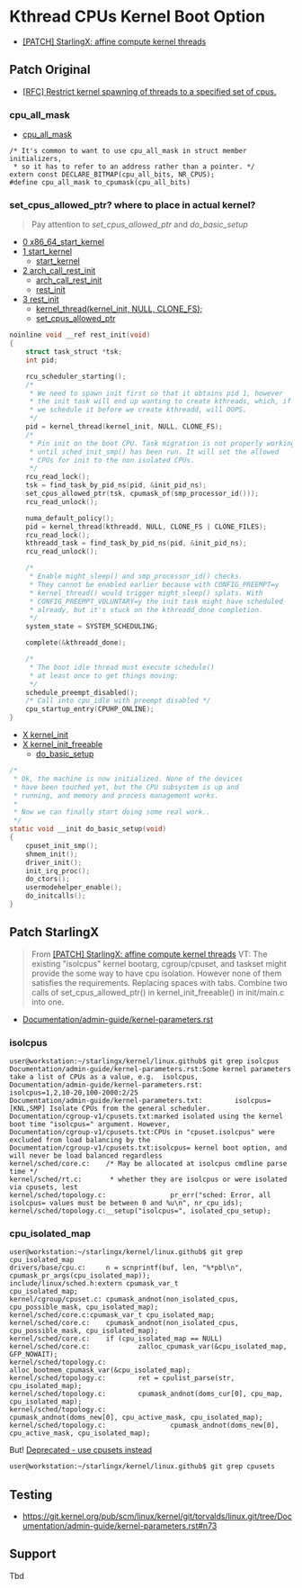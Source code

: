 # Kthread CPUs Kernel Boot Option

- [\[PATCH\] StarlingX: affine compute kernel threads](https://git.openstack.org/cgit/openstack/stx-integ/tree/kernel/kernel-std/centos/patches/affine-compute-kernel-threads.patch)

## Patch Original

- [\[RFC\] Restrict kernel spawning of threads to a specified set of cpus.](https://lwn.net/Articles/565932/)

### cpu_all_mask 

- [cpu_all_mask](https://git.kernel.org/pub/scm/linux/kernel/git/torvalds/linux.git/tree/include/linux/cpumask.h#n769)

```
/* It's common to want to use cpu_all_mask in struct member initializers,
 * so it has to refer to an address rather than a pointer. */
extern const DECLARE_BITMAP(cpu_all_bits, NR_CPUS);
#define cpu_all_mask to_cpumask(cpu_all_bits)
```

### set_cpus_allowed_ptr? where to place in actual kernel?

> Pay attention to _set_cpus_allowed_ptr_ and _do_basic_setup_

- [0 x86_64_start_kernel](https://git.kernel.org/pub/scm/linux/kernel/git/torvalds/linux.git/tree/arch/x86/kernel/head64.c#n405)
- [1 start_kernel](https://git.kernel.org/pub/scm/linux/kernel/git/torvalds/linux.git/tree/init/main.c#n537)
  - [start_kernel](https://git.kernel.org/pub/scm/linux/kernel/git/torvalds/linux.git/tree/include/linux/start_kernel.h)
- [2 arch_call_rest_init](https://git.kernel.org/pub/scm/linux/kernel/git/torvalds/linux.git/tree/init/main.c#n739)
  - [arch_call_rest_init](https://git.kernel.org/pub/scm/linux/kernel/git/torvalds/linux.git/tree/init/main.c#n532)
  - [rest_init](https://git.kernel.org/pub/scm/linux/kernel/git/torvalds/linux.git/tree/init/main.c#n534)
- [3 rest_init](https://git.kernel.org/pub/scm/linux/kernel/git/torvalds/linux.git/tree/init/main.c#n397)
  - [kernel_thread(kernel_init, NULL, CLONE_FS);](https://git.kernel.org/pub/scm/linux/kernel/git/torvalds/linux.git/tree/init/main.c#n408)
  - [set_cpus_allowed_ptr](https://git.kernel.org/pub/scm/linux/kernel/git/torvalds/linux.git/tree/init/main.c#n416)

```c
noinline void __ref rest_init(void)
{
	struct task_struct *tsk;
	int pid;

	rcu_scheduler_starting();
	/*
	 * We need to spawn init first so that it obtains pid 1, however
	 * the init task will end up wanting to create kthreads, which, if
	 * we schedule it before we create kthreadd, will OOPS.
	 */
	pid = kernel_thread(kernel_init, NULL, CLONE_FS);
	/*
	 * Pin init on the boot CPU. Task migration is not properly working
	 * until sched_init_smp() has been run. It will set the allowed
	 * CPUs for init to the non isolated CPUs.
	 */
	rcu_read_lock();
	tsk = find_task_by_pid_ns(pid, &init_pid_ns);
	set_cpus_allowed_ptr(tsk, cpumask_of(smp_processor_id()));
	rcu_read_unlock();

	numa_default_policy();
	pid = kernel_thread(kthreadd, NULL, CLONE_FS | CLONE_FILES);
	rcu_read_lock();
	kthreadd_task = find_task_by_pid_ns(pid, &init_pid_ns);
	rcu_read_unlock();

	/*
	 * Enable might_sleep() and smp_processor_id() checks.
	 * They cannot be enabled earlier because with CONFIG_PREEMPT=y
	 * kernel_thread() would trigger might_sleep() splats. With
	 * CONFIG_PREEMPT_VOLUNTARY=y the init task might have scheduled
	 * already, but it's stuck on the kthreadd_done completion.
	 */
	system_state = SYSTEM_SCHEDULING;

	complete(&kthreadd_done);

	/*
	 * The boot idle thread must execute schedule()
	 * at least once to get things moving:
	 */
	schedule_preempt_disabled();
	/* Call into cpu_idle with preempt disabled */
	cpu_startup_entry(CPUHP_ONLINE);
}
```

- [X kernel_init](https://git.kernel.org/pub/scm/linux/kernel/git/torvalds/linux.git/tree/init/main.c#n1050)
- [X kernel_init_freeable](https://git.kernel.org/pub/scm/linux/kernel/git/torvalds/linux.git/tree/init/main.c#n1103)
  - [do_basic_setup](https://git.kernel.org/pub/scm/linux/kernel/git/torvalds/linux.git/tree/init/main.c#n1136)

```c
/*
 * Ok, the machine is now initialized. None of the devices
 * have been touched yet, but the CPU subsystem is up and
 * running, and memory and process management works.
 *
 * Now we can finally start doing some real work..
 */
static void __init do_basic_setup(void)
{
	cpuset_init_smp();
	shmem_init();
	driver_init();
	init_irq_proc();
	do_ctors();
	usermodehelper_enable();
	do_initcalls();
}
```

## Patch StarlingX

> From [\[PATCH\] StarlingX: affine compute kernel threads](https://git.openstack.org/cgit/openstack/stx-integ/tree/kernel/kernel-std/centos/patches/affine-compute-kernel-threads.patch) VT: The existing "isolcpus" kernel bootarg, cgroup/cpuset, and taskset might provide the some way to have cpu isolation.  However none of them satisfies the requirements. Replacing spaces with tabs. Combine two calls of set_cpus_allowed_ptr() in kernel_init_freeable() in init/main.c into one.

- [Documentation/admin-guide/kernel-parameters.rst](https://git.kernel.org/pub/scm/linux/kernel/git/torvalds/linux.git/tree/Documentation/admin-guide/kernel-parameters.txt#n1847)

### isolcpus

```
user@workstation:~/starlingx/kernel/linux.github$ git grep isolcpus
Documentation/admin-guide/kernel-parameters.rst:Some kernel parameters take a list of CPUs as a value, e.g.  isolcpus,
Documentation/admin-guide/kernel-parameters.rst:        isolcpus=1,2,10-20,100-2000:2/25
Documentation/admin-guide/kernel-parameters.txt:        isolcpus=       [KNL,SMP] Isolate CPUs from the general scheduler.
Documentation/cgroup-v1/cpusets.txt:marked isolated using the kernel boot time "isolcpus=" argument. However,
Documentation/cgroup-v1/cpusets.txt:CPUs in "cpuset.isolcpus" were excluded from load balancing by the
Documentation/cgroup-v1/cpusets.txt:isolcpus= kernel boot option, and will never be load balanced regardless
kernel/sched/core.c:    /* May be allocated at isolcpus cmdline parse time */
kernel/sched/rt.c:       * whether they are isolcpus or were isolated via cpusets, lest
kernel/sched/topology.c:                pr_err("sched: Error, all isolcpus= values must be between 0 and %u\n", nr_cpu_ids);
kernel/sched/topology.c:__setup("isolcpus=", isolated_cpu_setup);
```

### cpu_isolated_map

```
user@workstation:~/starlingx/kernel/linux.github$ git grep cpu_isolated_map
drivers/base/cpu.c:     n = scnprintf(buf, len, "%*pbl\n", cpumask_pr_args(cpu_isolated_map));
include/linux/sched.h:extern cpumask_var_t                      cpu_isolated_map;
kernel/cgroup/cpuset.c: cpumask_andnot(non_isolated_cpus, cpu_possible_mask, cpu_isolated_map);
kernel/sched/core.c:cpumask_var_t cpu_isolated_map;
kernel/sched/core.c:    cpumask_andnot(non_isolated_cpus, cpu_possible_mask, cpu_isolated_map);
kernel/sched/core.c:    if (cpu_isolated_map == NULL)
kernel/sched/core.c:            zalloc_cpumask_var(&cpu_isolated_map, GFP_NOWAIT);
kernel/sched/topology.c:        alloc_bootmem_cpumask_var(&cpu_isolated_map);
kernel/sched/topology.c:        ret = cpulist_parse(str, cpu_isolated_map);
kernel/sched/topology.c:        cpumask_andnot(doms_cur[0], cpu_map, cpu_isolated_map);
kernel/sched/topology.c:                        cpumask_andnot(doms_new[0], cpu_active_mask, cpu_isolated_map);
kernel/sched/topology.c:                cpumask_andnot(doms_new[0], cpu_active_mask, cpu_isolated_map);
```

But! [Deprecated - use cpusets instead](https://git.kernel.org/pub/scm/linux/kernel/git/torvalds/linux.git/tree/Documentation/admin-guide/kernel-parameters.txt#n1848)

```sh
user@workstation:~/starlingx/kernel/linux.github$ git grep cpusets
```

## Testing

- https://git.kernel.org/pub/scm/linux/kernel/git/torvalds/linux.git/tree/Documentation/admin-guide/kernel-parameters.rst#n73

## Support

Tbd

